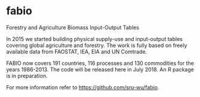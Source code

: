 # fabio
Forestry and Agriculture Biomass Input-Output Tables

In 2015 we started building physical supply-use and input-output tables covering global agriculture and forestry. The work is fully based on freely available data from FAOSTAT, IEA, EIA and UN Comtrade.

FABIO now covers 191 countries, 116 processes and 130 commodities for the years 1986-2013. The code will be released here in July 2018. An R package is in preparation.

For more information refer to https://github.com/sru-wu/fabio.
